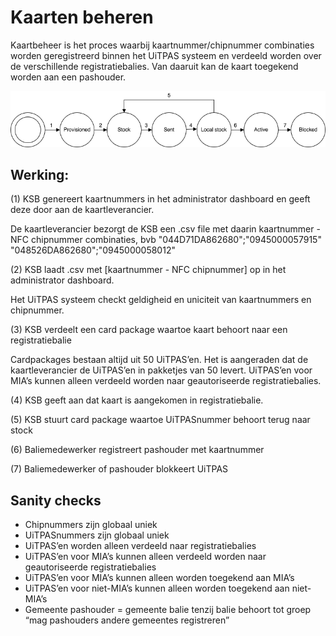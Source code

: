---
---

# Kaarten beheren


Kaartbeheer is het proces waarbij kaartnummer/chipnummer combinaties worden geregistreerd binnen het UiTPAS systeem en verdeeld worden over de verschillende registratiebalies. Van daaruit kan de kaart toegekend worden aan een pashouder.

![hh-kaarten-beheren](/img/hh-kaarten-beheren.png "hh-kaarten-beheren")


## Werking:
(1) KSB genereert kaartnummers in het administrator dashboard en geeft deze door aan de kaartleverancier.

De kaartleverancier bezorgt de KSB een .csv file met daarin kaartnummer - NFC chipnummer combinaties, bvb
"044D71DA862680";"0945000057915"  
"048526DA862680";"0945000058012"

(2) KSB laadt .csv met [kaartnummer - NFC chipnummer] op in het administrator dashboard.

Het UiTPAS systeem checkt geldigheid en uniciteit van kaartnummers en chipnummer.

(3) KSB verdeelt een card package waartoe kaart behoort naar een registratiebalie

Cardpackages bestaan altijd uit 50 UiTPAS’en. Het is aangeraden dat de kaartleverancier de UiTPAS’en in pakketjes van 50 levert. UiTPAS’en voor MIA’s kunnen alleen verdeeld worden naar geautoriseerde registratiebalies.

(4) KSB geeft aan dat kaart is aangekomen in registratiebalie.

(5) KSB stuurt card package waartoe UiTPASnummer behoort terug naar stock

(6) Baliemedewerker registreert pashouder met kaartnummer

(7) Baliemedewerker of pashouder blokkeert UiTPAS

## Sanity checks
* Chipnummers zijn globaal uniek
* UiTPASnummers zijn globaal uniek
* UiTPAS’en worden alleen verdeeld naar registratiebalies
* UiTPAS’en voor MIA’s kunnen alleen verdeeld worden naar geautoriseerde registratiebalies
* UiTPAS’en voor MIA’s kunnen alleen worden toegekend aan MIA’s
* UiTPAS’en voor niet-MIA’s kunnen alleen worden toegekend aan niet-MIA’s
* Gemeente pashouder = gemeente balie tenzij balie behoort tot groep “mag pashouders andere gemeentes registreren”
